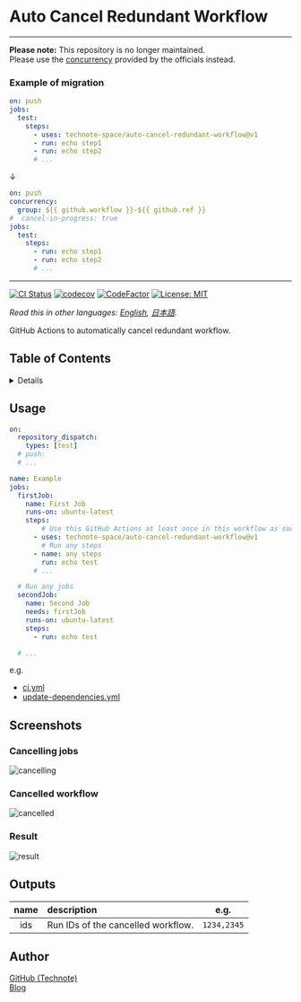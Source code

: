 # Auto Cancel Redundant Workflow

---

**Please note:** This repository is no longer maintained.  
Please use the [concurrency](https://docs.github.com/en/actions/reference/workflow-syntax-for-github-actions#concurrency) provided by the officials instead.

### Example of migration

```yaml
on: push
jobs:
  test:
    steps:
      - uses: technote-space/auto-cancel-redundant-workflow@v1
      - run: echo step1
      - run: echo step2
      # ...
```

↓

```yaml
on: push
concurrency:
  group: ${{ github.workflow }}-${{ github.ref }}
#  cancel-in-progress: true
jobs:
  test:
    steps:
      - run: echo step1
      - run: echo step2
      # ...
```

---

[![CI Status](https://github.com/technote-space/auto-cancel-redundant-workflow/workflows/CI/badge.svg)](https://github.com/technote-space/auto-cancel-redundant-workflow/actions)
[![codecov](https://codecov.io/gh/technote-space/auto-cancel-redundant-workflow/branch/master/graph/badge.svg)](https://codecov.io/gh/technote-space/auto-cancel-redundant-workflow)
[![CodeFactor](https://www.codefactor.io/repository/github/technote-space/auto-cancel-redundant-workflow/badge)](https://www.codefactor.io/repository/github/technote-space/auto-cancel-redundant-workflow)
[![License: MIT](https://img.shields.io/badge/License-MIT-blue.svg)](https://github.com/technote-space/auto-cancel-redundant-workflow/blob/master/LICENSE)

*Read this in other languages: [English](README.md), [日本語](README.ja.md).*

GitHub Actions to automatically cancel redundant workflow.

## Table of Contents

<!-- START doctoc generated TOC please keep comment here to allow auto update -->
<!-- DON'T EDIT THIS SECTION, INSTEAD RE-RUN doctoc TO UPDATE -->
<details>
<summary>Details</summary>

- [Usage](#usage)
- [Screenshots](#screenshots)
  - [Cancelling jobs](#cancelling-jobs)
  - [Cancelled workflow](#cancelled-workflow)
  - [Result](#result)
- [Outputs](#outputs)
- [Author](#author)

</details>
<!-- END doctoc generated TOC please keep comment here to allow auto update -->

## Usage
```yaml
on:
  repository_dispatch:
    types: [test]
  # push:
  # ...

name: Example
jobs:
  firstJob:
    name: First Job
    runs-on: ubuntu-latest
    steps:
        # Use this GitHub Actions at least once in this workflow as soon as possible.
      - uses: technote-space/auto-cancel-redundant-workflow@v1
        # Run any steps
      - name: any steps
        run: echo test
      # ...

  # Run any jobs
  secondJob:
    name: Second Job
    needs: firstJob
    runs-on: ubuntu-latest
    steps:
      - run: echo test

  # ...
```

e.g. 
- [ci.yml](https://github.com/technote-space/toc-generator/blob/master/.github/workflows/ci.yml)
- [update-dependencies.yml](https://github.com/technote-space/toc-generator/blob/master/.github/workflows/update-dependencies.yml)

## Screenshots
### Cancelling jobs
![cancelling](https://raw.githubusercontent.com/technote-space/auto-cancel-redundant-workflow/images/cancelling.png)

### Cancelled workflow
![cancelled](https://raw.githubusercontent.com/technote-space/auto-cancel-redundant-workflow/images/cancelled.png)

### Result
![result](https://raw.githubusercontent.com/technote-space/auto-cancel-redundant-workflow/images/result.png)

## Outputs
| name | description | e.g. |
|:---:|:---|:---:|
|ids|Run IDs of the cancelled workflow.|`1234,2345`|

## Author
[GitHub (Technote)](https://github.com/technote-space)  
[Blog](https://technote.space)
